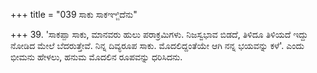 +++
title = "039 ಸಾಕು ಸಾಕಞ್ಜಿದೆನು"

+++
39. 'ಸಾಕಪ್ಪಾ ಸಾಕು, ಮಾನವರು ಹುಲು ಪರಾಕ್ರಮಿಗಳು. ನಿಜಸ್ವಭಾವ ಬಿಡದೆ, ತಿಳಿದೂ ತಿಳಿಯದೆ ಇದ್ದು ನೋಡಿದ ಮೇಲೆ ಬೆದರುತ್ತೇವೆ. ನಿನ್ನ ದಿವ್ಯರೂಪ ಸಾಕು. ಮೊದಲಿದ್ದಂತೆಯೇ ಆಗಿ ನನ್ನ ಭಯವನ್ನು ಕಳೆ'. ಎಂದು ಭೀಮನು ಹೇಳಲು, ಹನುಮ ಮೊದಲಿನ ರೂಪವನ್ನು ಧರಿಸಿದನು.